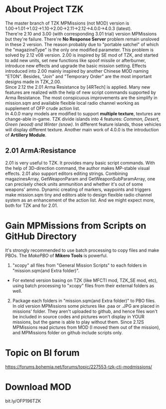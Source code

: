 # About Project TZK
The master branch of TZK MPMissions (not MOD) version is 1.00→1.01→1.02→1.10→2.00→2.11→2.12→4.0.0→4.0.3 (latest).  
There're 2.10 and 3.00 (with corresponding 3.01 trial) version MPMissions but they're failure. There're **No Response Server** problem remain unsloved in these 2 version. The reason probably due to "portable satchel" of which the "magazineType" is the only one modified parameter. This problem is solved by 2.12 v08 version.
2.00 is inspired by SE mod of TZK, and started to add new units, set new functions like spoof missile or afterburner, introduce new effects and upgrade the basic mission setting. Effects introduced into 2.00 mainly inspired by another Chinese MOD naming "ETON". Besides, "Join" and "Temporary Order" are the most important designs made in TZK_2.00.  
Since 2.12 the 2.01 Arma Resistance by [4RTech] is applied. Many new features are realized with the help of new script commands supported by Arma Resistance. The most conspicuous improvements are the simplify in mission.sqm and available flexible local radio channel working as supplement of OFP crude action list.   
In 4.0.0 many models are modified to support **multiple texture**, textures are change-able in-game. TZK divide islands into 4 features: *Common, Desert, Green (wood) and Winter (snow)*. In different feature islands, those vehicles will display different texture. Another main work of 4.0.0 is the introduction of **Artillery Module**.
## 2.01 ArmA:Resistance
2.01 is very useful to TZK. It provides many basic script commands. With the help of 3D-direction command, the author makes MP-stable visual effects. 2.01 also support editors editing strings. Combining magazinesArray, GetWeaponParam and GetWeaponSubParamArray, one can precisely check units ammunition and whether it's out of some weapons' ammo. Dynamic creating of markers, waypoints and triggers make mission.sqm tiny and editors able to design flexible radio channel system as an enhancement of the action list. And we might expect more, both for TZK and for 2.01.
# Gain MPMissions from Scripts on GitHub Directory
It's strongly recommended to use batch processing to copy files and make PBOs. The *MakePBO* of **Mikero Tools** is powerful.  
1. "xcopy" all files from "General Mission Scripts" to each folders in "mission.sqm(and Extra folder)".  
+ For extend version basing on TZK (like MFCTI mod, TZK_SE mod, etc), using batch processing to "xcopy" files from their external folders as well.

2. Package each folders in "mission.sqm(and Extra folder)" to PBO files.  
In old version MPMissions some pictures like .paa or .JPG are placed in missions' folder. They aren't uploaded to github, and hence files won't be included in source codes and pictures won't display in YOUR missions, but the game is able to play without them. Since 2.12S MPMissions read pictures from MOD (I moved them out of the mission), and MPMissions folder on github include scripts only.
# Topic on BI forum
https://forums.bohemia.net/forums/topic/227553-tzk-cti-modmissions/
# Download MOD
bit.ly/OFP196TZK